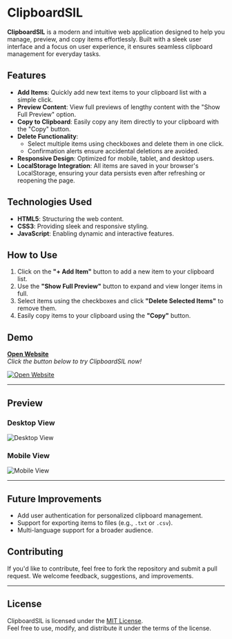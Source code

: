 # ClipboardSlL

**ClipboardSlL** is a modern and intuitive web application designed to help you manage, preview, and copy items effortlessly. Built with a sleek user interface and a focus on user experience, it ensures seamless clipboard management for everyday tasks.

## Features

- **Add Items**: Quickly add new text items to your clipboard list with a simple click.
- **Preview Content**: View full previews of lengthy content with the "Show Full Preview" option.
- **Copy to Clipboard**: Easily copy any item directly to your clipboard with the "Copy" button.
- **Delete Functionality**: 
  - Select multiple items using checkboxes and delete them in one click.
  - Confirmation alerts ensure accidental deletions are avoided.
- **Responsive Design**: Optimized for mobile, tablet, and desktop users.
- **LocalStorage Integration**: All items are saved in your browser's LocalStorage, ensuring your data persists even after refreshing or reopening the page.

## Technologies Used

- **HTML5**: Structuring the web content.
- **CSS3**: Providing sleek and responsive styling.
- **JavaScript**: Enabling dynamic and interactive features.

## How to Use

1. Click on the **"+ Add Item"** button to add a new item to your clipboard list.
2. Use the **"Show Full Preview"** button to expand and view longer items in full.
3. Select items using the checkboxes and click **"Delete Selected Items"** to remove them.
4. Easily copy items to your clipboard using the **"Copy"** button.

## Demo

[**Open Website**](https://maskedlll.github.io/ClipboardSlL/Manager.html)  
_Click the button below to try ClipboardSlL now!_

[![Open Website](https://img.shields.io/badge/Open-Website-blue?style=for-the-badge)](https://maskedlll.github.io/ClipboardSlL/Manager.html)

---

## Preview

### Desktop View  
![Desktop View](https://maskedlll.github.io/ClipboardSlL/)  

### Mobile View  
![Mobile View](https://maskedlll.github.io/ClipboardSlL/)

---

## Future Improvements

- Add user authentication for personalized clipboard management.
- Support for exporting items to files (e.g., `.txt` or `.csv`).
- Multi-language support for a broader audience.

## Contributing

If you'd like to contribute, feel free to fork the repository and submit a pull request. We welcome feedback, suggestions, and improvements.

---

## License

ClipboardSlL is licensed under the [MIT License](LICENSE).  
Feel free to use, modify, and distribute it under the terms of the license.
